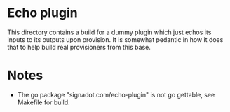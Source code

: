 # Echo plugin

This directory contains a build for a dummy plugin which
just echos its inputs to its outputs upon provision.  It is somewhat pedantic
in how it does that to help build real provisioners from this base.

# Notes

- The go package "signadot.com/echo-plugin" is not go gettable, see Makefile for build.




